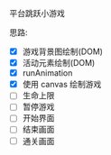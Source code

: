 平台跳跃小游戏

思路: 

- [x] 游戏背景图绘制(DOM)
- [x] 活动元素绘制(DOM)
- [x] runAnimation
- [x] 使用 canvas 绘制游戏
- [ ] 生命上限
- [ ] 暂停游戏
- [ ] 开始界面
- [ ] 结束画面
- [ ] 通关画面